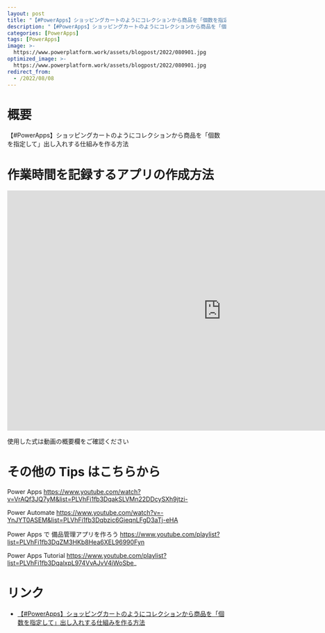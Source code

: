 ```yaml
---
layout: post
title: "【#PowerApps】ショッピングカートのようにコレクションから商品を「個数を指定して」出し入れする仕組みを作る方法"
description: "【#PowerApps】ショッピングカートのようにコレクションから商品を「個数を指定して」出し入れする仕組みを作る方法を動画で分かりやすく解説"
categories: [PowerApps]
tags: [PowerApps]
image: >-
  https://www.powerplatform.work/assets/blogpost/2022/080901.jpg
optimized_image: >-
  https://www.powerplatform.work/assets/blogpost/2022/080901.jpg
redirect_from:
  - /2022/08/08
---
```



#  概要

【#PowerApps】ショッピングカートのようにコレクションから商品を「個数を指定して」出し入れする仕組みを作る方法


# 作業時間を記録するアプリの作成方法

<iframe width="983" height="553" src="https://www.youtube.com/embed/OtM5W75mDQY" title="YouTube video player" frameborder="0" allow="accelerometer; autoplay; clipboard-write; encrypted-media; gyroscope; picture-in-picture" allowfullscreen></iframe>


使用した式は動画の概要欄をご確認ください


# その他の Tips はこちらから

Power Apps
https://www.youtube.com/watch?v=VrAQf3JQ7yM&list=PLVhFi1fb3DqakSLVMn22DDcySXh9jtzi- 

Power Automate
https://www.youtube.com/watch?v=-YnJYT0ASEM&list=PLVhFi1fb3Dqbzic6GieqnLFgD3aTj-eHA

Power Apps で 備品管理アプリを作ろう
https://www.youtube.com/playlist?list=PLVhFi1fb3DqZM3HKb8Hea6XEL96990Fyn

Power Apps Tutorial
https://www.youtube.com/playlist?list=PLVhFi1fb3DqalxpL974VvAJvV4iWoSbe_

# リンク


- [【#PowerApps】ショッピングカートのようにコレクションから商品を「個数を指定して」出し入れする仕組みを作る方法](https://www.youtube.com/watch?v=OtM5W75mDQY)

